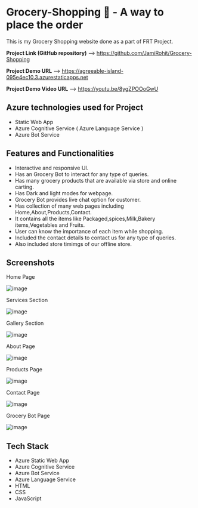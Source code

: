 # **Grocery-Shopping 🛒 - A way to place the order**

This is my Grocery Shopping website done as a part of FRT Project.

**Project Link (GitHub repository)** --> https://github.com/JamiRohit/Grocery-Shopping

**Project Demo URL** --> https://agreeable-island-095e4ec10.3.azurestaticapps.net

**Project Demo Video URL** --> https://youtu.be/8ygZPOOoGwU


**Azure technologies used for Project**
------------------------------------------------------------------------------------------------------------------------------------------------------------------
* Static Web App
* Azure Cognitive Service ( Azure Language Service )
* Azure Bot Service


**Features and Functionalities**
------------------------------------------------------------------------------------------------------------------------------------------------------------------

* Interactive and responsive UI.
* Has an Grocery Bot to interact for any type of queries.
* Has many grocery products that are available via store and online carting.
* Has Dark and light modes for webpage.
* Grocery Bot provides live chat option for customer.
* Has collection of many web pages including Home,About,Products,Contact.
* It contains all the items like Packaged,spices,Milk,Bakery items,Vegetables and Fruits.
* User can know the importance of each item while shopping.
* Included the contact details to contact us for any type of queries.
* Also included store timimgs of our offline store.



**Screenshots**
------------------------------------------------------------------------------------------------------------------------------------------------------------------

Home Page


![image](https://github.com/JamiRohit/Grocery-Shopping/assets/101118628/41934a7d-0f63-45df-b7d1-66a114977632)




Services Section


![image](https://github.com/JamiRohit/Grocery-Shopping/assets/101118628/80c5a7e7-e418-49d0-a316-403597da87ac)




Gallery Section


![image](https://github.com/JamiRohit/Grocery-Shopping/assets/101118628/3b06f74d-863d-4042-a1df-a34dffad08ac)





About Page


![image](https://github.com/JamiRohit/Grocery-Shopping/assets/101118628/4313e4f9-2fef-4c96-919b-4ebeb574ecda)





Products Page


![image](https://github.com/JamiRohit/Grocery-Shopping/assets/101118628/3f80981a-e722-450d-bece-68eadb61f47c)




Contact Page


![image](https://github.com/JamiRohit/Grocery-Shopping/assets/101118628/4e4b5a04-ac60-47e4-bd10-41cd435667b4)




Grocery Bot Page


![image](https://github.com/JamiRohit/Grocery-Shopping/assets/101118628/367f85cc-fb3a-427c-8490-1bb4008e3fce)




**Tech Stack**
------------------------------------------------------------------------------------------------------------------------------------------------------------------
* Azure Static Web App
* Azure Cognitive Service
* Azure Bot Service
* Azure Language Service
* HTML
* CSS
* JavaScript


